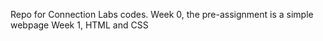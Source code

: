 Repo for Connection Labs codes.
Week 0, the pre-assignment is a simple webpage
Week 1, HTML and CSS
